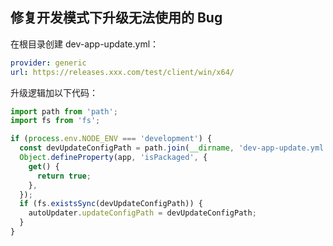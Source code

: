 ## 修复开发模式下升级无法使用的 Bug

在根目录创建 dev-app-update.yml：
```yml
provider: generic
url: https://releases.xxx.com/test/client/win/x64/
```

升级逻辑加以下代码：
```ts
import path from 'path';
import fs from 'fs';

if (process.env.NODE_ENV === 'development') {
  const devUpdateConfigPath = path.join(__dirname, 'dev-app-update.yml');
  Object.defineProperty(app, 'isPackaged', {
    get() {
      return true;
    },
  });
  if (fs.existsSync(devUpdateConfigPath)) {
    autoUpdater.updateConfigPath = devUpdateConfigPath;
  }
}
```
